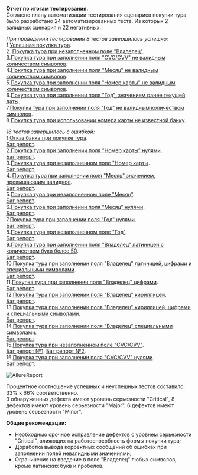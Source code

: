 **Отчет по итогам тестирования.**  
Согласно плану автоматизации тестирования сценариев покупки тура было разработано 24 автоматизированных теста. Из которых 2 валидных сценария и 22 негативных.  

*При проведении тестирования 8 тестов завершилось успешно:*   
1.[Успешная покупка тура](https://github.com/zenitfan88/CourseWork/blob/79bda02d4933ac1237e3d52c23768ae7c9a95dfb/src/test/java/ru/netology/test/BuyingTourTest.java#L37).  
2. [Покупка тура при незаполненном поле "Владелец"](https://github.com/zenitfan88/CourseWork/blob/d5fd824ff884515ac3688fcfdd7bcbd1e601bac7/src/test/java/ru/netology/test/BuyingTourTest.java#L223).  
3.[Покупка тура при заполнении поля "CVC/CVV" не валидным количеством символов](https://github.com/zenitfan88/CourseWork/blob/d5fd824ff884515ac3688fcfdd7bcbd1e601bac7/src/test/java/ru/netology/test/BuyingTourTest.java#L327).  
4.[Покупка тура при заполнении поля "Месяц" не валидным количеством символов](https://github.com/zenitfan88/CourseWork/blob/d5fd824ff884515ac3688fcfdd7bcbd1e601bac7/src/test/java/ru/netology/test/BuyingTourTest.java#L158).  
5.[Покупка тура при заполнении поля "Номер карты" не валидным количеством символов](https://github.com/zenitfan88/CourseWork/blob/d5fd824ff884515ac3688fcfdd7bcbd1e601bac7/src/test/java/ru/netology/test/BuyingTourTest.java#L92).  
6.[Покупка тура при заполнении поля "Год", значением ранее текущей даты](https://github.com/zenitfan88/CourseWork/blob/d5fd824ff884515ac3688fcfdd7bcbd1e601bac7/src/test/java/ru/netology/test/BuyingTourTest.java#L210).  
7.[Покупка тура при заполнении поля "Год" не валидным количеством символов](https://github.com/zenitfan88/CourseWork/blob/d5fd824ff884515ac3688fcfdd7bcbd1e601bac7/src/test/java/ru/netology/test/BuyingTourTest.java#L184).  
8.[Покупка тура при использовании номера карты не известной банку](https://github.com/zenitfan88/CourseWork/blob/d5fd824ff884515ac3688fcfdd7bcbd1e601bac7/src/test/java/ru/netology/test/BuyingTourTest.java#L105).  

*16 тестов завершилось с ошибкой:*  
1.[Отказ банка при покупке тура](https://github.com/zenitfan88/CourseWork/blob/14a4d770710dd6d97206243e31b3faef4da20c64/src/test/java/ru/netology/test/BuyingTourTest.java#L47).  
[Баг репорт](https://github.com/zenitfan88/CourseWork/issues/2).   
2.[Покупка тура при заполнении поля "Номер карты" нулями](https://github.com/zenitfan88/CourseWork/blob/14a4d770710dd6d97206243e31b3faef4da20c64/src/test/java/ru/netology/test/BuyingTourTest.java#L64).  
[Баг репорт](https://github.com/zenitfan88/CourseWork/issues/4).   
3.[Покупка тура при незаполненном поле "Номер карты](https://github.com/zenitfan88/CourseWork/blob/14a4d770710dd6d97206243e31b3faef4da20c64/src/test/java/ru/netology/test/BuyingTourTest.java#L57).  
[Баг репорт](https://github.com/zenitfan88/CourseWork/issues/15).  
4. [Покупка тура при заполнении поля "Месяц" значением, превышающим валидное](https://github.com/zenitfan88/CourseWork/blob/14a4d770710dd6d97206243e31b3faef4da20c64/src/test/java/ru/netology/test/BuyingTourTest.java#L104).  
[Баг репорт](https://github.com/zenitfan88/CourseWork/issues/17).  
5.[Покупка тура при незаполненном поле "Месяц"](https://github.com/zenitfan88/CourseWork/blob/14a4d770710dd6d97206243e31b3faef4da20c64/src/test/java/ru/netology/test/BuyingTourTest.java#L88).  
[Баг репорт](https://github.com/zenitfan88/CourseWork/issues/14).  
6.[Покупка тура при заполнении поля "Месяц" нулями](https://github.com/zenitfan88/CourseWork/blob/14a4d770710dd6d97206243e31b3faef4da20c64/src/test/java/ru/netology/test/BuyingTourTest.java#L96).  
[Баг репорт](https://github.com/zenitfan88/CourseWork/issues/3).   
7.[Покупка тура при заполнении поля "Год" нулями](https://github.com/zenitfan88/CourseWork/blob/14a4d770710dd6d97206243e31b3faef4da20c64/src/test/java/ru/netology/test/BuyingTourTest.java#L136).  
[Баг репорт](https://github.com/zenitfan88/CourseWork/issues/18).   
8.[Покупка тура при незаполненном поле "Год"](https://github.com/zenitfan88/CourseWork/blob/14a4d770710dd6d97206243e31b3faef4da20c64/src/test/java/ru/netology/test/BuyingTourTest.java#L120).  
[Баг репорт](https://github.com/zenitfan88/CourseWork/issues/16).  
9.[Покупка тура при заполнении поля "Владелец" латиницей с количеством букв более 50](https://github.com/zenitfan88/CourseWork/blob/14a4d770710dd6d97206243e31b3faef4da20c64/src/test/java/ru/netology/test/BuyingTourTest.java#L200).  
[Баг репорт](https://github.com/zenitfan88/CourseWork/issues/10).  
10.[Покупка тура при заполнении поля "Владелец" латиницей, цифрами и специальными символами](https://github.com/zenitfan88/CourseWork/blob/14a4d770710dd6d97206243e31b3faef4da20c64/src/test/java/ru/netology/test/BuyingTourTest.java#L192).  
[Баг репорт](https://github.com/zenitfan88/CourseWork/issues/9).  
11.[Покупка тура при заполнении поля "Владелец" цифрами](https://github.com/zenitfan88/CourseWork/blob/14a4d770710dd6d97206243e31b3faef4da20c64/src/test/java/ru/netology/test/BuyingTourTest.java#L168).  
[Баг репорт](https://github.com/zenitfan88/CourseWork/issues/7).  
12.[Покупка тура при заполнении поля "Владелец" кириллицей](https://github.com/zenitfan88/CourseWork/blob/14a4d770710dd6d97206243e31b3faef4da20c64/src/test/java/ru/netology/test/BuyingTourTest.java#L160).  
[Баг репорт](https://github.com/zenitfan88/CourseWork/issues/5).  
13.[Покупка тура при заполнении поля "Владелец" кириллицей, цифрами и специальными символами](https://github.com/zenitfan88/CourseWork/blob/14a4d770710dd6d97206243e31b3faef4da20c64/src/test/java/ru/netology/test/BuyingTourTest.java#L184).  
[Баг репорт](https://github.com/zenitfan88/CourseWork/issues/1).  
14.[Покупка тура при заполнении поля "Владелец" специальными символами](https://github.com/zenitfan88/CourseWork/blob/14a4d770710dd6d97206243e31b3faef4da20c64/src/test/java/ru/netology/test/BuyingTourTest.java#L176).  
[Баг репорт](https://github.com/zenitfan88/CourseWork/issues/11).  
15.[Покупка тура при незаполненном поле "CVC/CVV"](https://github.com/zenitfan88/CourseWork/blob/14a4d770710dd6d97206243e31b3faef4da20c64/src/test/java/ru/netology/test/BuyingTourTest.java#L208).  
[Баг репорт №1](https://github.com/zenitfan88/CourseWork/issues/13). [Баг репорт №2](https://github.com/zenitfan88/CourseWork/issues/6).  
16.[Покупка тура при заполнении поля "CVC/CVV" нулями](https://github.com/zenitfan88/CourseWork/blob/14a4d770710dd6d97206243e31b3faef4da20c64/src/test/java/ru/netology/test/BuyingTourTest.java#L224).  
[Баг репорт](https://github.com/zenitfan88/CourseWork/issues/12).  

![AllureReport](https://user-images.githubusercontent.com/105923354/209808185-1b8ceec7-29fa-40e5-af7e-fc3c2bc0b5f8.png)

Процентное соотношение успешных и неуспешных тестов составило: 33% к 66% соответственно.  
3 обнаруженных дефекта имеют уровень серьезности "Critical", 8 дефектов имеют уровень серьезности "Major", 6 дефектов имеют уровень серьезности "Minor".

**Общие рекомендации:**  
- Необходимо срочное исправление дефектов с уровнем серьезности "Critical", влияющих на работоспособность формы покупки тура;
- Доработка вывода корректных сообщений об ошибках при заполнении полей невалидными значениями;
- Ограничение на введение в поле "Владелец" любых символов, кроме латинских букв и пробелов.
